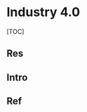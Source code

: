 # Industry 4.0

[TOC]



## Res


## Intro


## Ref
[What is Industry 4.0? | IBM]: https://www.ibm.com/topics/industry-4-0



